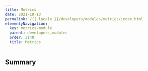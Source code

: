 ```yaml
---
title: Metrics
date: 2021-10-13
permalink: /{{ locale }}/developers/modules/metrics/index.html
eleventyNavigation:
  key: metrics-module
  parent: developers_modules
  order: 3140
  title: Metrics
---
```


## Summary
